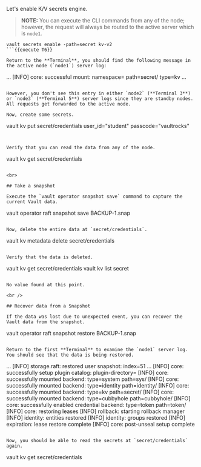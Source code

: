Let's enable K/V secrets engine.

> **NOTE:** You can execute the CLI commands from any of the node; however, the request will always be routed to the active server which is `node1`.  

```
vault secrets enable -path=secret kv-v2
```{{execute T6}}

Return to the **Terminal**, you should find the following message in the active node (`node1`) server log:

```
...
[INFO]  core: successful mount: namespace= path=secret/ type=kv
...
```

However, you don't see this entry in either `node2` (**Terminal 3**) or `node3` (**Terminal 5**) server logs since they are standby nodes. All requests get forwarded to the active node.

Now, create some secrets.

```
vault kv put secret/credentials user_id="student" passcode="vaultrocks"
```{{execute T6}}


Verify that you can read the data from any of the node.

```
vault kv get secret/credentials
```{{execute T2}}

<br>

## Take a snapshot

Execute the `vault operator snapshot save` command to capture the current Vault data.

```
vault operator raft snapshot save BACKUP-1.snap
```{{execute T2}}

Now, delete the entire data at `secret/credentials`.

```
vault kv metadata delete secret/credentials
```{{execute T2}}

Verify that the data is deleted.

```
vault kv get secret/credentials
vault kv list secret
```{{execute T2}}

No value found at this point.

<br />

## Recover data from a Snapshot

If the data was lost due to unexpected event, you can recover the Vault data from the snapshot.

```
vault operator raft snapshot restore BACKUP-1.snap
```{{execute T2}}

Return to the first **Terminal** to examine the `node1` server log.  You should see that the data is being restored.

```
...
[INFO]  storage.raft: restored user snapshot: index=51
...
[INFO]  core: successfully setup plugin catalog: plugin-directory=
[INFO]  core: successfully mounted backend: type=system path=sys/
[INFO]  core: successfully mounted backend: type=identity path=identity/
[INFO]  core: successfully mounted backend: type=kv path=secret/
[INFO]  core: successfully mounted backend: type=cubbyhole path=cubbyhole/
[INFO]  core: successfully enabled credential backend: type=token path=token/
[INFO]  core: restoring leases
[INFO]  rollback: starting rollback manager
[INFO]  identity: entities restored
[INFO]  identity: groups restored
[INFO]  expiration: lease restore complete
[INFO]  core: post-unseal setup complete
```

Now, you should be able to read the secrets at `secret/credentials` again.

```
vault kv get secret/credentials
```{{execute T2}}
